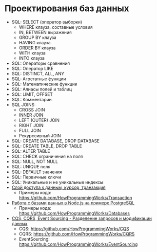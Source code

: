 # Проектирования баз данных

- SQL: SELECT (оператор выборки)
  - WHERE клауза, составные условия
  - IN, BETWEEN выражения
  - GROUP BY клауза
  - HAVING клауза
  - ORDER BY клауза
  - WITH клауза
  - INTO клауза
- SQL: Операторы сравнения
- SQL: Оператор LIKE
- SQL: DISTINCT, ALL, ANY
- SQL: Агрегатные функции
- SQL: Математические функции
- SQL: Алиасы полей и таблиц
- SQL: LIMIT, OFFSET
- SQL: Комментарии
- SQL JOINS:
  - CROSS JOIN
  - INNER JOIN
  - LEFT (OUTER) JOIN
  - RIGHT JOIN
  - FULL JOIN
  - Рекурссивный JOIN
- SQL: CREATE DATABASE, DROP DATABASE
- SQL: CREATE TABLE, DROP TABLE
- SQL: ALTER TABLE
- SQL: CHECK ограничения на поля
- SQL: NULL, NOT NULL
- SQL: UNIQUE поля
- SQL: DEFAULT значения
- SQL: Первичные ключи
- SQL: Уникальные и не уникальные индексы
- [Слой доступа к данным, курсор, транзакция](https://youtu.be/CRcSWtWVvrA)
  - Примеры кода: https://github.com/HowProgrammingWorks/Transaction
- [Работа с базами данных в Node.js на примере PostgreSQL](https://youtu.be/2tDvHQCBt3w)
  - Примеры кода: https://github.com/HowProgrammingWorks/Databases
- [CQS, CQRS, Event Sourcing - Разделение запросов и модификации данных](https://youtu.be/T2tRc80Q8Qw)
  - CQS: https://github.com/HowProgrammingWorks/CQS
  - CQRS: https://github.com/HowProgrammingWorks/CQRS
  - EventSourcing: https://github.com/HowProgrammingWorks/EventSourcing
